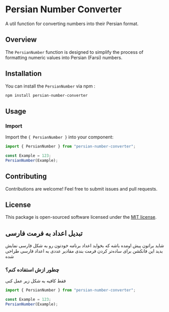 # Persian Number Converter


A util function for converting numbers into their Persian format.

## Overview

The `PersianNumber` function is designed to simplify the process of formatting numeric values into Persian (Farsi) numbers.

## Installation

You can install the `PersianNumber` via npm :

```bash
npm install persian-number-converter
```

## Usage

### Import

Import the `{ PersianNumber }` into your component:

```jsx
import { PersianNumber } from "persian-number-converter";
```
```jsx
const Example = 123;
PersianNumber(Example);
```
## Contributing

Contributions are welcome! Feel free to submit issues and pull requests.

## License

This package is open-sourced software licensed under the [MIT license](https://opensource.org/licenses/MIT).

## تبدیل اعداد به فرمت فارسی

شاید براتون پیش اومده باشه که بخواید اعداد برنامه خودتون رو به شکل فارسی نمایش بدید
این فانکشن برای ساده‌تر کردن فرمت‌ بندی مقادیر عددی به اعداد فارسی طراحی شده

### چطور ازش استفاده کنم؟
فقط کافیه به شکل زیر عمل کنی

```jsx
import { PersianNumber } from "persian-number-converter";
```
```jsx
const Example = 123;
PersianNumber(Example);
```
